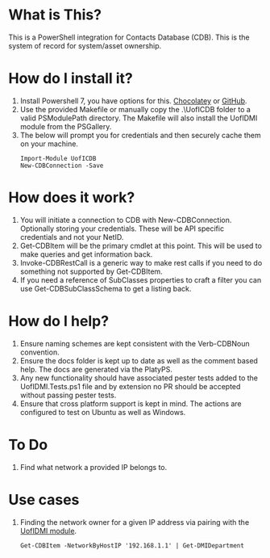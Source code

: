 # What is This?
This is a PowerShell integration for Contacts Database (CDB). This is the system of record for system/asset ownership.

# How do I install it?
1) Install Powershell 7, you have options for this. [Chocolatey](https://chocolatey.org/packages/powershell-core) or [GitHub](https://github.com/PowerShell/PowerShell/releases).
2) Use the provided Makefile or manually copy the .\UofICDB folder to a valid PSModulePath directory. The Makefile will also install the UofIDMI module from the PSGallery.
3) The below will prompt you for credentials and then securely cache them on your machine.
   ```
   Import-Module UofICDB
   New-CDBConnection -Save
   ```

# How does it work?
1) You will initiate a connection to CDB with New-CDBConnection. Optionally storing your credentials. These will be API specific credentials and not your NetID.
2) Get-CDBItem will be the primary cmdlet at this point. This will be used to make queries and get information back.
3) Invoke-CDBRestCall is a generic way to make rest calls if you need to do something not supported by Get-CDBItem.
4) If you need a reference of SubClasses properties to craft a filter you can use Get-CDBSubClassSchema to get a listing back.

# How do I help?
1) Ensure naming schemes are kept consistent with the Verb-CDBNoun convention.
2) Ensure the docs folder is kept up to date as well as the comment based help. The docs are generated via the PlatyPS.
3) Any new functionality should have associated pester tests added to the UofIDMI.Tests.ps1 file and by extension no PR should be accepted without passing pester tests.
4) Ensure that cross platform support is kept in mind. The actions are configured to test on Ubuntu as well as Windows.

# To Do
1) Find what network a provided IP belongs to.

# Use cases
1) Finding the network owner for a given IP address via pairing with the [UofIDMI module](https://www.powershellgallery.com/packages/UofIDMI).
   ```
   Get-CDBItem -NetworkByHostIP '192.168.1.1' | Get-DMIDepartment
   ```